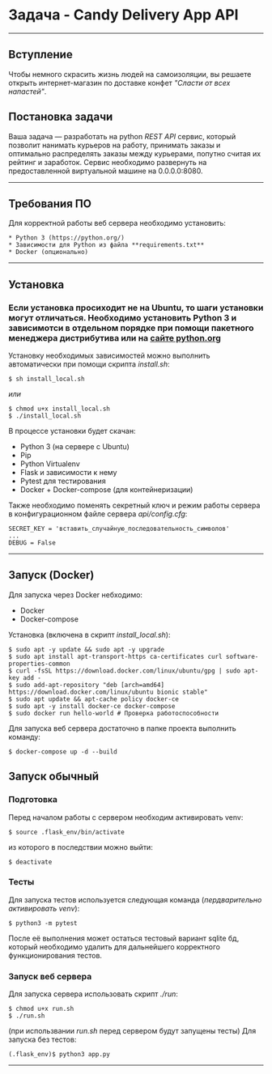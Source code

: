 # Задача - Candy Delivery App API
---
## Вступление
Чтобы немного скрасить жизнь людей на самоизоляции, вы решаете открыть
интернет-магазин по доставке конфет *"Сласти от всех напастей"*.
## Постановка задачи
Ваша задача — разработать на python *REST API* сервис, который позволит нанимать курьеров на работу,
    принимать заказы и оптимально распределять заказы между курьерами, попутно считая их рейтинг и заработок.
    Сервис необходимо развернуть на предоставленной виртуальной машине на 0.0.0.0:8080.

---
## Требования ПО
Для корректной работы  веб сервера необходимо установить:

    * Python 3 (https://python.org/)
    * Зависимости для Python из файла **requirements.txt**
    * Docker (опционально)

---
## Установка  
### Если установка просиходит не на Ubuntu, то шаги установки могут отличаться. Необходимо установить Python 3 и зависимотси в отдельном порядке при помощи пакетного менеджера дистрибутива или на [сайте python.org](https://python.org/)
Установку необходимых зависимостей можно выполнить автоматически при помощи скрипта *install.sh*:

    $ sh install_local.sh

*или*

    $ chmod u+x install_local.sh
    $ ./install_local.sh

В процессе установки будет скачан:

* Python 3 (на cервере с Ubuntu)  
* Pip 
* Python Virtualenv 
* Flask и зависимости к нему
* Pytest для тестирования
* Docker + Docker-compose (для контейнеризации)


Также необходимо поменять секретный ключ и режим работы сервера в конфигурационном файле сервера *api/config.cfg*:

    SECRET_KEY = 'вставить_случайную_последовательность_символов'	
    ...
    DEBUG = False

---
## Запуск (Docker)
Для запуска через Docker небходимо:

* Docker
* Docker-compose

Установка (включена в скрипт *install_local.sh*):

    $ sudo apt -y update && sudo apt -y upgrade
    $ sudo apt install apt-transport-https ca-certificates curl software-properties-common
    $ curl -fsSL https://download.docker.com/linux/ubuntu/gpg | sudo apt-key add -
    $ sudo add-apt-repository "deb [arch=amd64] https://download.docker.com/linux/ubuntu bionic stable"
    $ sudo apt update && apt-cache policy docker-ce
    $ sudo apt -y install docker-ce docker-compose
    $ sudo docker run hello-world # Проверка работоспособности

Для запуска веб сервера достаточно в папке проекта выполнить команду:

    $ docker-compose up -d --build

## Запуск обычный
### Подготовка
Перед началом работы с сервером необходим активировать venv:

    $ source .flask_env/bin/activate

из которого в последствии можно выйти:

    $ deactivate

### Тесты
Для запуска тестов используется следующая команда (*пердварительно активировать venv*):

    $ python3 -m pytest 	

После её выполнения может остаться тестовый вариант sqlite бд, который необходимо удалить для дальнейшего корректного функционирования тестов.

### Запуск веб сервера
Для запуска сервера использовать скрипт *./run*:

    $ chmod u+x run.sh
    $ ./run.sh

(при использвании *run.sh* перед сервером будут запущены тесты)
Для запуска без тестов:

    (.flask_env)$ python3 app.py

---
